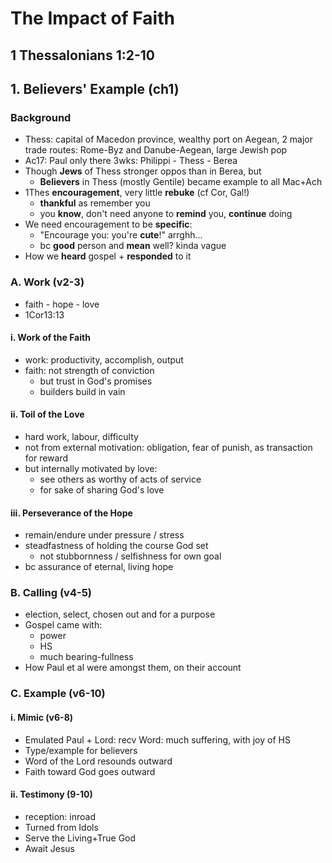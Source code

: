 <!-- .slide: <%= bg("unsplash-Jztmx9yqjBw-stars.jpg") %> id="title" -->
# The Impact of Faith
## 1 Thessalonians 1:2-10

>>>
## 1. Believers' Example (ch1)
### Background
+ Thess: capital of Macedon province, wealthy port on Aegean, 2 major trade routes: Rome-Byz and Danube-Aegean, large Jewish pop
+ Ac17: Paul only there 3wks: Philippi - Thess - Berea
+ Though **Jews** of Thess stronger oppos than in Berea, but
  + **Believers** in Thess (mostly Gentile) became example to all Mac+Ach
+ 1Thes **encouragement**, very little **rebuke** (cf Cor, Gal!)
  + **thankful** as remember you
  + you **know**, don't need anyone to **remind** you, **continue** doing
+ We need encouragement to be **specific**:
  + "Encourage you: you're **cute**!" arrghh...
  + bc **good** person and **mean** well? kinda vague
+ How we **heard** gospel + **responded** to it

### A. Work (v2-3)
+ faith - hope - love
+ 1Cor13:13

#### i. Work of the Faith
+ work: productivity, accomplish, output
+ faith: not strength of conviction
  + but trust in God's promises
  + builders build in vain

#### ii. Toil of the Love
+ hard work, labour, difficulty
+ not from external motivation: obligation, fear of punish, as transaction for reward
+ but internally motivated by love: 
  + see others as worthy of acts of service
  + for sake of sharing God's love

#### iii. Perseverance of the Hope
+ remain/endure under pressure / stress
+ steadfastness of holding the course God set
  + not stubbornness / selfishness for own goal
+ bc assurance of eternal, living hope

### B. Calling (v4-5)
+ election, select, chosen out and for a purpose
+ Gospel came with:
  + power
  + HS
  + much bearing-fullness
+ How Paul et al were amongst them, on their account

### C. Example (v6-10)
#### i. Mimic (v6-8)
+ Emulated Paul + Lord: recv Word: much suffering, with joy of HS
+ Type/example for believers
+ Word of the Lord resounds outward
+ Faith toward God goes outward

#### ii. Testimony (9-10)
+ reception: inroad
+ Turned from Idols
+ Serve the Living+True God
+ Await Jesus

